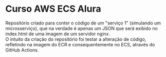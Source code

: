 # Curso AWS ECS Alura

Repositório criado para conter o código de um "serviço 1" (simulando um microsserviço), que na verdade é apenas um JSON que será exibido no index.html de uma imagem de um servidor nginx.   
O intuito da criação do repositório foi testar a alteração de código, refletindo na imagem do ECR e consequentemente no ECS, através do GitHub Actions.